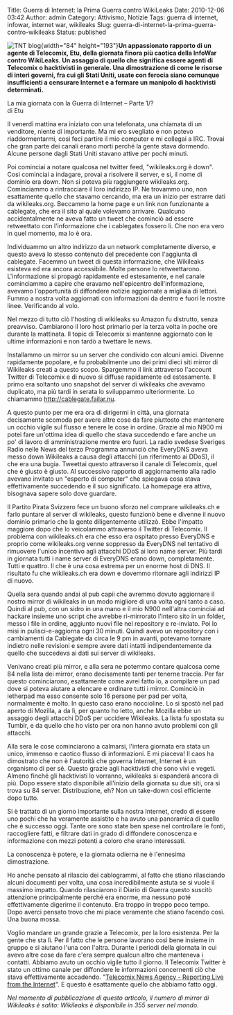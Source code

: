 Title: Guerra di Internet: la Prima Guerra contro WikiLeaks
Date: 2010-12-06 03:42
Author: admin
Category: Attivismo, Notizie
Tags: guerra di internet, infowar, internet war, wikileaks
Slug: guerra-di-internet-la-prima-guerra-contro-wikileaks
Status: published

![TNT blog](http://wikileaks.ch/static/gfx/WL_Hour_Glass_small.png){width="84" height="193"}**Un appassionato rapporto di un agente di Telecomix, Etu, della giornata finora più caotica della InfoWar contro WikiLeaks. Un assaggio di quello che significa essere agenti di Telecomix o hacktivisti in generale. Una dimostrazione di come le risorse di interi governi, fra cui gli Stati Uniti, usate con ferocia siano comunque insufficienti a censurare Internet e a fermare un manipolo di hacktivisti determinati.**  
  
  
<!--more-->

La mia giornata con la Guerra di Internet – Parte 1/?  
di Etu

Il venerdì mattina era iniziato con una telefonata, una chiamata di un venditore, niente di importante. Ma mi ero svegliato e non potevo riaddormentarmi, così feci partire il mio computer e mi collegai a IRC. Trovai che gran parte dei canali erano morti perché la gente stava dormendo. Alcune persone dagli Stati Uniti stavano attive per pochi minuti.

Poi cominciai a notare qualcosa nel twitter feed, "wikileaks.org è down". Così cominciai a indagare, provai a risolvere il server, e si, il nome di dominio era down. Non si poteva più raggiungere wikileaks.org. Cominciammo a rintracciare il loro indirizzo IP. Ne trovammo uno, non esattamente quello che stavamo cercando, ma era un inizio per estrarre dati da wikileaks.org. Beccammo la home page e un link non funzionante a cablegate, che era il sito al quale volevamo arrivare. Qualcuno accidentalmente ne aveva fatto un tweet che cominciò ad essere retweettato con l'informazione che i cablegates fossero lì. Che non era vero in quel momento, ma lo è ora.

Individuammo un altro indirizzo da un network completamente diverso, e questo aveva lo stesso contenuto del precedente con l'aggiunta di cablegate. Facemmo un tweet di questa informazione, che Wikileaks esisteva ed era ancora accessibile. Molte persone lo retweettarono. L'informazione si propagò rapidamente ed estesamente, e nel canale cominciammo a capire che eravamo nell'epicentro dell'informazione, avevamo l'opportunità di diffondere notizie aggiornate a migliaia di lettori. Fummo a nostra volta aggiornati con informazioni da dentro e fuori le nostre linee. Verificando al volo.

Nel mezzo di tutto ciò l'hosting di wikileaks su Amazon fu distrutto, senza preavviso. Cambiarono il loro host primario per la terza volta in poche ore durante la mattinata. Il topic di Telecomix si mantenne aggiornato con le ultime informazioni e non tardò a twettare le news.

Installammo un mirror su un server che condivido con alcuni amici. Divenne rapidamente popolare, e fu probabilmente uno dei primi dieci siti mirror di Wikileaks creati a questo scopo. Spargemmo il link attraverso l'account Twitter di Telecomix e di nuovo si diffuse rapidamente ed estesamente. Il primo era soltanto uno snapshot del server di wikileaks che avevamo duplicato, ma più tardi in serata lo sviluppammo ulteriormente. Lo chiamammo <http://cablegate.failar.nu>.

A questo punto per me era ora di dirigermi in città, una giornata decisamente scomoda per avere altre cose da fare piuttosto che mantenere un occhio vigile sul flusso e tenere le cose in ordine. Grazie al mio N900 mi potei fare un'ottima idea di quello che stava succedendo e fare anche un po' di lavoro di amministrazione mentre ero fuori. La radio svedese Sveriges Radio nelle News del terzo Programma annunciò che EveryDNS aveva messo down Wikileaks a causa degli attacchi (un riferimento ai DDoS), il che era una bugia. Tweettai questo attraverso il canale di Telecomix, quel che è giusto è giusto. Al successivo rapporto di aggiornamento alla radio avevano invitato un "esperto di computer" che spiegava cosa stava effettivamente succedendo e il suo significato. La homepage era attiva, bisognava sapere solo dove guardare.

Il Partito Pirata Svizzero fece un buono sforzo nel comprare wikileaks.ch e farlo puntare al server di wikileaks, questo funzionò bene e divenne il nuovo dominio primario che la gente diligentemente utilizzò. Ebbe l'impatto maggiore dopo che lo veicolammo attraverso il Twitter di Telecomix. Il problema con wikileaks.ch era che esso era ospitato presso EveryDNS e proprio come wikileaks.org venne soppresso da EveryDNS nel tentativo di rimuovere l'unico incentivo agli attacchi DDoS ai loro name server. Più tardi in giornata tutti i name server di EveryDNS erano down, completamente. Tutti e quattro. Il che è una cosa estrema per un enorme host di DNS. Il risultato fu che wikileaks.ch era down e dovemmo ritornare agli indirizzi IP di nuovo.

Quella sera quando andai al pub capii che avremmo dovuto aggiornare il nostro mirror di wikileaks in un modo migliore di una volta ogni tanto a caso. Quindi al pub, con un sidro in una mano e il mio N900 nell'altra cominciai ad hackare insieme uno script che avrebbe ri-mirrorato l'intero sito in un folder, messo i file in ordine, aggiunto nuovi file nel repository e re-inviato. Poi lo misi in pulisci-e-aggiorna ogni 30 minuti. Quindi avevo un repository con i cambiamenti da Cablegate da circa le 9 pm in avanti, potevamo tornare indietro nelle revisioni e sempre avere dati intatti indipendentemente da quello che succedeva ai dati sui server di wikileaks.

Venivano creati più mirror, e alla sera ne potemmo contare qualcosa come 84 nella lista dei mirror, erano decisamente tanti per tenerne traccia. Per far questo cominciarono, esattamente come avrei fatto io, a compilare un pad dove si poteva aiutare a elencare e ordinare tutti i mirror. Cominciò in ietherpad ma esso consente solo 16 persone per pad per volta, normalmente è molto. In questo caso erano noccioline. Lo si spostò nel pad aperto di Mozilla, a da lì, per quanto ho letto, anche Mozilla ebbe un assaggio degli attacchi DDoS per uccidere Wikileaks. La lista fu spostata su Tumblr, e da quello che ho visto per ora non hanno avuto problemi con gli attacchi.

Alla sera le cose cominciarono a calmarsi, l'intera giornata era stata un unico, immenso e caotico flusso di informazioni. E mi piaceva! Il caos ha dimostrato che non è l'autorità che governa Internet, Internet è un organismo di per sé. Questo grazie agli hacktivisti che sono vivi e vegeti. Almeno finché gli hacktivisti lo vorranno, wikileaks si espanderà ancora di più. Dopo essere stato disponibile all'inizio della giornata su due siti, ora si trova su 84 server. Distribuzione, eh? Non un take-down così efficiente dopo tutto.

Si è trattato di un giorno importante sulla nostra Internet, credo di essere uno pochi che ha veramente assistito e ha avuto una panoramica di quello che è successo oggi. Tante ore sono state ben spese nel controllare le fonti, raccogliere fatti, e filtrare dati in grado di diffondere conoscenza e informazione con mezzi potenti a coloro che erano interessati.

La conoscenza è potere, e la giornata odierna ne è l'ennesima dimostrazione.

Ho anche pensato al rilascio dei cablogrammi, al fatto che stiano rilasciando alcuni documenti per volta, una cosa incredibilmente astuta se si vuole il massimo impatto. Quando rilasciarono il Diario di Guerra questo suscitò attenzione principalmente perché era enorme, ma nessuno poté effettivamente digerirne il contenuto. Era troppo in troppo poco tempo. Dopo averci pensato trovo che mi piace veramente che stiano facendo così. Una buona mossa.

Voglio mandare un grande grazie a Telecomix, per la loro esistenza. Per la gente che sta lì. Per il fatto che le persone lavorano così bene insieme in gruppo e si aiutano l'una con l'altra. Durante i periodi della giornata in cui avevo altre cose da fare c'era sempre qualcun altro che manteneva i contatti. Abbiamo avuto un occhio vigile tutto il giorno. Il Telecomix Twitter è stato un ottimo canale per diffondere le informazioni concernenti ciò che stava effettivamente accadendo. "[Telecomix News Agency - Reporting Live from the Internet](http://telecomix.org)". E questo è esattamente quello che abbiamo fatto oggi.

*Nel momento di pubblicazione di questo articolo, il numero di mirror di Wikileaks è salito: Wikileaks è disponibile in 355 server nel mondo.*
